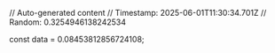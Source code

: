 // Auto-generated content
// Timestamp: 2025-06-01T11:30:34.701Z
// Random: 0.3254946138242534

const data = 0.08453812856724108;